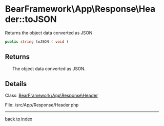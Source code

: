 # BearFramework\App\Response\Header::toJSON

Returns the object data converted as JSON.

```php
public string toJSON ( void )
```

## Returns

&nbsp;&nbsp;&nbsp;&nbsp;&nbsp;&nbsp;The object data converted as JSON.

## Details

Class: [BearFramework\App\Response\Header](bearframework.app.response.header.class.md)

File: /src/App/Response/Header.php

---

[back to index](index.md)

